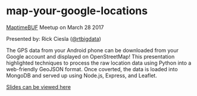 # map-your-google-locations
[MaptimeBUF](http://maptime.io/buffalo/) Meetup on March 28 2017

Presented by: Rick Ciesla ([@rtbigdata](https://github.com/rtbigdata))

The GPS data from your Android phone can be downloaded from your Google account and displayed on OpenStreetMap!  This presentation highlighted techniques to process the raw location data using Python into a web-friendly GeoJSON format.  Once coverted, the data is loaded into MongoDB and served up using Node.js, Express, and Leaflet.

[Slides can be viewed here](http://slides.com/rtbigdata/mongoleaflet)
